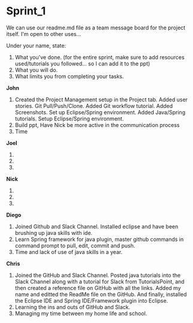 # Sprint_1
We can use our readme.md file as a team message board for the project itself. I'm open to other uses...

Under your name, state:
<ol>
<li>What you've done. (for the entire sprint, make sure to add resources used/tutorials you followed... so I can add it to the ppt)
<li>What you will do.
<li>What limits you from completing your tasks.
</ol>

<b>John</b>
<ol>
<li>Created the Project Management setup in the Project tab. Added user stories. Git Pull/Push/Clone. Added Git workflow tutorial. Added Screenshots. Set up Eclipse/Spring environment. Added Java/Spring tutorials. Setup Eclipse/Spring environment.
<li>Build ppt, Have Nick be more active in the communication process
<li>Time
</ol>

<b>Joel</b>
<ol>
<li>
<li>
<li>
</ol>

<b>Nick</b>
<ol>
<li>
<li>
<li>
</ol>

<b>Diego</b>
<ol>
<li>Joined Github and Slack Channel. Installed eclipse and have been brushing up java skills with ide.
<li>Learn Spring framework for java plugin, master github commands in command prompt to pull, edit, commit and push.
<li>Time and lack of use of java skills in a year.
</ol>

<b>Chris</b>
<ol>
<li>Joined the GitHub and Slack Channel. Posted java tutorials into the Slack Channel along with a tutorial for Slack from TutorialsPoint, and then created a reference file on GitHub with all the links. Added my name and editted the ReadMe file on the GitHub. And finally, installed the Eclipse IDE and Spring IDE/Framework plugin into Eclipse.
<li>Learning the ins and outs of GitHub and Slack.
<li>Managing my time between my home life and school.
</ol>
